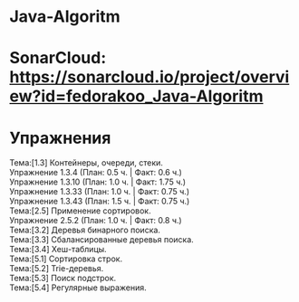 # Java-Algoritm
# SonarCloud: https://sonarcloud.io/project/overview?id=fedorakoo_Java-Algoritm
# Упражнения
Тема:[1.3] Контейнеры, очереди, стеки.\
    Упражнение 1.3.4  (План: 0.5 ч. | Факт: 0.6 ч.)\
    Упражнение 1.3.10 (План: 1.0 ч. | Факт: 1.75 ч.)\
    Упражнение 1.3.33 (План: 1.0 ч. | Факт: 0.75 ч.)\
    Упражнение 1.3.43 (План: 1.5 ч. | Факт: 0.75 ч.)\
Тема:[2.5] Применение сортировок.\
    Упражнение 2.5.2  (План: 1.0 ч. | Факт: 0.8 ч.)\
Тема:[3.2] Деревья бинарного поиска.\
Тема:[3.3] Сбалансированные деревья поиска.\
Тема:[3.4] Хеш-таблицы.\
Тема:[5.1] Сортировка строк.\
Тема:[5.2] Trie-деревья.\
Тема:[5.3] Поиск подстрок.\
Тема:[5.4] Регулярные выражения.

